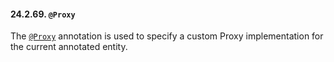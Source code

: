 #### 24.2.69. `@Proxy`

<div class="paragraph">

The [`@Proxy`](https://docs.jboss.org/hibernate/orm/5.2/javadocs/org/hibernate/annotations/Proxy.html) annotation is used to specify a custom Proxy implementation for the current annotated entity.

</div>
</div>
<div class="sect3">

